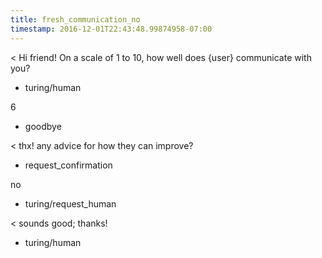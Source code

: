 ```yaml
---
title: fresh_communication_no
timestamp: 2016-12-01T22:43:48.99874958-07:00
---
```


< Hi friend! On a scale of 1 to 10, how well does {user} communicate with you?
* turing/human

6
* goodbye

< thx! any advice for how they can improve?
* request_confirmation

no
* turing/request_human

< sounds good; thanks!
* turing/human
